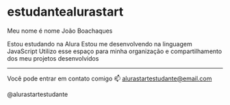 # estudantealurastart
Meu nome é nome João Boachaques

Estou estudando na Alura
Estou me desenvolvendo na linguagem JavaScript
Utilizo esse espaço para minha organização e compartilhamento dos meu projetos desenvolvidos
****
Você pode entrar em contato comigo 📫
alurastartestudante@email.com

@alurastartestudante

